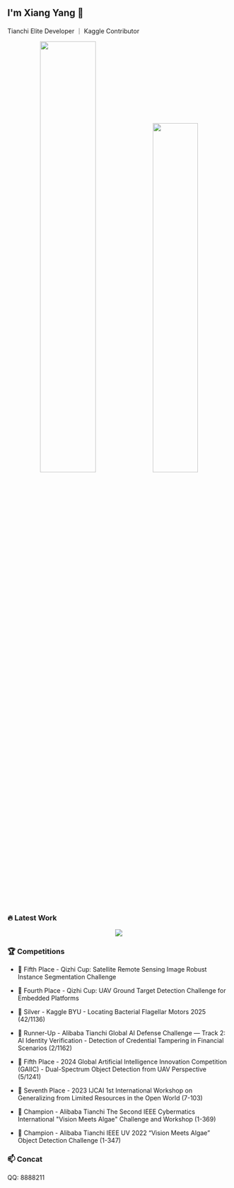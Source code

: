 ## I'm Xiang Yang 👋

Tianchi Elite Developer ｜ Kaggle Contributor
<div align="center">
  

<img width="50%"  src="https://github-readme-stats.vercel.app/api?username=yang-0201&show_icons=true&hide_title=false&include_all_commits=true&count_private=true&theme=swift&hide_border=true" />
<img width="45%"  src="https://github-readme-streak-stats.herokuapp.com/?user=yang-0201&hide_border=true" />

</div>

### 🔥 Latest Work
<div align="center">
<a href="https://github.com/yang-0201/MHAF-YOLO">
  <img src="https://github-readme-stats.vercel.app/api/pin/?username=yang-0201&repo=MHAF-YOLO&hide_border=false&theme=shadow_blue" />
</a> 
</div>

### 🏆 Competitions
- 🏅 Fifth Place - Qizhi Cup: Satellite Remote Sensing Image Robust Instance Segmentation Challenge
  
- 🏅 Fourth Place - Qizhi Cup: UAV Ground Target Detection Challenge for Embedded Platforms

- 🥈 Silver - Kaggle BYU - Locating Bacterial Flagellar Motors 2025 (42/1136)
  
- 🥈 Runner-Up - Alibaba Tianchi Global AI Defense Challenge — Track 2: AI Identity Verification - Detection of Credential Tampering in Financial Scenarios (2/1162)

- 🏅 Fifth Place - 2024 Global Artificial Intelligence Innovation Competition (GAIIC) - Dual-Spectrum Object Detection from UAV Perspective (5/1241)

- 🏅 Seventh Place - 2023 IJCAI 1st International Workshop on Generalizing from Limited Resources in the Open World (7-103)

- 🥇 Champion - Alibaba Tianchi The Second IEEE Cybermatics International "Vision Meets Algae" Challenge and Workshop (1-369)

- 🥇 Champion - Alibaba Tianchi IEEE UV 2022 “Vision Meets Algae” Object Detection Challenge (1-347)

  


### 📫 Concat
QQ: 8888211


<!--
**yang-0201/yang-0201** is a ✨ _special_ ✨ repository because its `README.md` (this file) appears on your GitHub profile.

[![Readme Card](https://github-readme-stats.vercel.app/api/pin/?username=yang-0201)](https://github.com/yang-0201/MAF-YOLOv2)

<a href="https://github.com/yang-0201/MAF-YOLO">
  <img align="center" src="https://github-readme-stats.vercel.app/api/pin/?username=yang-0201&repo=MAF-YOLO&theme=shadow_red&hide=description" />
</a>

Here are some ideas to get you started:

- 🔭 I’m currently working on ...
- 🌱 I’m currently learning ...
- 👯 I’m looking to collaborate on ...
- 🤔 I’m looking for help with ...
- 💬 Ask me about ...
- 📫 How to reach me: ...
- 😄 Pronouns: ...
- ⚡ Fun fact: ...
-->
